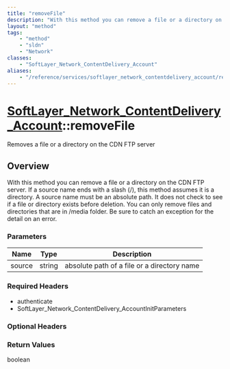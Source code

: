 ```yaml
---
title: "removeFile"
description: "With this method you can remove a file or a directory on the CDN FTP server. If a source name ends with a slash (/), thi... "
layout: "method"
tags:
    - "method"
    - "sldn"
    - "Network"
classes:
    - "SoftLayer_Network_ContentDelivery_Account"
aliases:
    - "/reference/services/softlayer_network_contentdelivery_account/removeFile"
---
```

# [SoftLayer_Network_ContentDelivery_Account](/reference/services/SoftLayer_Network_ContentDelivery_Account)::removeFile

Removes a file or a directory on the CDN FTP server


## Overview 
With this method you can remove a file or a directory on the CDN FTP server. If a source name ends with a slash (/), this method assumes it is a directory.  A source name must be an absolute path. It does not check to see if a file or directory exists before deletion. You can only remove files and directories that are in /media folder. Be sure to catch an exception for the detail on an error. 

### Parameters 
|Name | Type | Description |
| --- | --- | --- |
|source| string| absolute path of a file or a directory name|


### Required Headers
* authenticate
* SoftLayer_Network_ContentDelivery_AccountInitParameters

### Optional Headers

### Return Values
boolean

